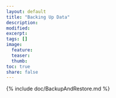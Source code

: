 ```yaml
---
layout: default
title: "Backing Up Data"
description:
modified:
excerpt:
tags: []
image:
  feature:
  teaser:
  thumb:
toc: true
share: false
---
```


{% include doc/BackupAndRestore.md %}

